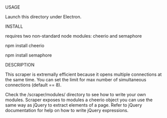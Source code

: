 USAGE

Launch this directory under Electron.


INSTALL

requires two non-standard node modules: cheerio and semaphore

npm install cheerio

npm install semaphore


DESCRIPTION

This scraper is extremally efficient because it opens multiple connections at the same time. You can set the limit for max number of simultaneous connections (default == 8).

Check the /scraper/modules/ directory to see how to write your own modules. Scraper exposes to modules a cheerio object you can use the same way as jQuery to extract elements of a page. Refer to jQuery documentation for help on how to write jQuery expressions.
